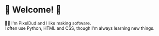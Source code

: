 # :confetti_ball: Welcome! :confetti_ball:
:man_technologist: I'm PixelDud and I like making software.
<br>I often use Python, HTML and CSS, though I'm always learning new things.
